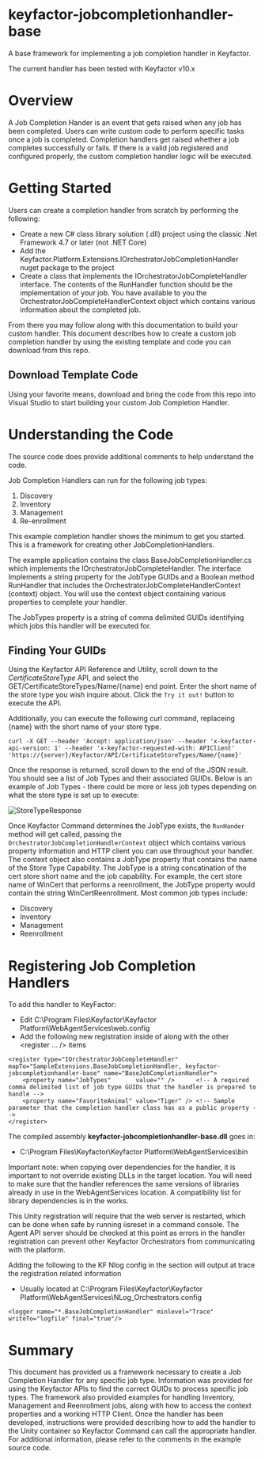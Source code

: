 # keyfactor-jobcompletionhandler-base
A base framework for implementing a job completion handler in Keyfactor.

The current handler has been tested with Keyfactor v10.x

# Overview
A Job Completion Hander is an event that gets raised when any job has been completed.  Users can write custom code to perform specific tasks once a job is completed.  Completion handlers get raised whether a job completes successfully or fails.  If there is a valid job registered and configured properly, the custom completion handler logic will be executed.

# Getting Started
Users can create a completion handler from scratch by performing the following:
- Create a new C# class library solution (.dll) project using the classic .Net Framework 4.7 or later (not .NET Core)
- Add the Keyfactor.Platform.Extensions.IOrchestratorJobCompletionHandler nuget package to the project
- Create a class that implements the IOrchestratorJobCompleteHandler interface.  The contents of the RunHandler function should be the implementation of your job.  You have available to you the OrchestratorJobCompleteHandlerContext object which contains various information about the completed job.

From there you may follow along with this documentation to build your custom handler.  This document describes how to create a custom job completion handler by using the existing template and code you can download from this repo.  

## Download Template Code
Using your favorite means, download and bring the code from this repo into Visual Studio to start building your custom Job Completion Handler.

# Understanding the Code
The source code does provide additional comments to help understand the code.

Job Completion Handlers can run for the following job types:
1. Discovery
2. Inventory
3. Management
4. Re-enrollment

This example completion handler shows the minimum to get you started. This is a framework for creating other JobCompletionHandlers.

The example application contains the class BaseJobCompletionHandler.cs which implements the IOrchestratorJobCompleteHandler.  The interface Implements a string property for the JobType GUIDs and a Boolean method RunHandler that includes the OrchestratorJobCompleteHandlerContext (context) object.
You will use the context object containing various properties to complete your handler.

The JobTypes property is a string of comma delimited GUIDs identifying which jobs this handler will be executed for. 

## Finding Your GUIDs
Using the Keyfactor API Reference and Utility, scroll down to the *CertificateStoreType* API, and select the GET/CertificateStoreTypes/Name/{name} end point. Enter the short name of the store type you wish inquire about.  Click the `Try it out!` button to execute the API.

Additionally, you can execute the following curl command, replaceing {name} with the short name of your store type.

`curl -X GET --header 'Accept: application/json' --header 'x-keyfactor-api-version: 1' --header 'x-keyfactor-requested-with: APIClient' 'https://{server}/Keyfactor/API/CertificateStoreTypes/Name/{name}'`

Once the response is returned, scroll down to the end of the JSON result.  You should see a list of Job Types and their associated GUIDs.  Below is an example of Job Types - there could be more or less job types depending on what the store type is set up to execute:

![StoreTypeResponse](https://user-images.githubusercontent.com/55611381/230181237-673b9e1e-9d08-4d94-bce7-070d09d9d92a.png)

Once Keyfactor Command determines the JobType exists, the `RunHander` method will get called, passing the `OrchestratorJobCompletionHandlerContext` object which contains various property information and HTTP client you can use throughout your handler.  
The context object also contains a JobType property that contains the name of the Store Type Capability.  The JobType is a string concatination of the cert store short name and the job capability.  For example, the cert store name of WinCert that performs a reenrollment, the JobType property would contain the string WinCertReenrollment.  Most common job types include:
- Discovery
- Inventory
- Management
- Reenrollment

# Registering Job Completion Handlers
To add this handler to KeyFactor:
- Edit C:\Program Files\Keyfactor\Keyfactor Platform\WebAgentServices\web.config
- Add the following new registration inside of <unity><container> along with the other <register ... /> items
```
<register type="IOrchestratorJobCompleteHandler" mapTo="SampleExtensions.BaseJobCompletionHandler, keyfactor-jobcompletionhandler-base" name="BaseJobCompletionHandler">
    <property name="JobTypes"       value="" />      <!-- A required comma delimited list of job type GUIDs that the handler is prepared to handle -->
    <property name="FavoriteAnimal" value="Tiger" /> <!-- Sample parameter that the completion handler class has as a public property -->
</register>
```

The compiled assembly **keyfactor-jobcompletionhandler-base.dll** goes in:
- C:\Program Files\Keyfactor\Keyfactor Platform\WebAgentServices\bin 
    
Important note: when copying over dependencies for the handler, it is important to not override existing DLLs in the target location. You will need to make sure that the handler references the same versions of libraries already in use in the WebAgentServices location. A compatibility list for library dependencies is in the works.

This Unity registration will require that the web server is restarted, which can be done when safe by running iisreset in a command console. The Agent API server should be checked at this point as errors in the handler registration can prevent other Keyfactor Orchestrators from communicating with the platform.
    
Adding the following to the KF Nlog config in the <Rules> section will output at trace the registration related information
- Usually located at C:\Program Files\Keyfactor\Keyfactor Platform\WebAgentServices\NLog_Orchestrators.config
```
<logger name="*.BaseJobCompletionHandler" minlevel="Trace" writeTo="logfile" final="true"/>
```
# Summary
This document has provided us a framework necessary to create a Job Completion Handler for any specific job type.  Information was provided for using the Keyfactor APIs to find the correct GUIDs to process specific job types.  The framework also provided examples for handling Inventory, Management and Reenrollment jobs, along with how to access the context properties and a working HTTP Client.  Once the handler has been developed, instructions were provided describing how to add the handler to the Unity container so Keyfactor Command can call the appropriate handler.  For additional information, please refer to the comments in the example source code.
